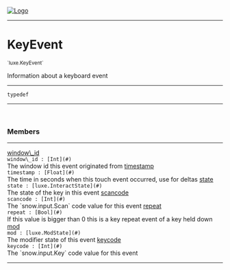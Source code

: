 
[![Logo](../../images/logo.png)](../../api/index.html)

---



<h1>KeyEvent</h1>
<small>`luxe.KeyEvent`</small>

Information about a keyboard event

---

`typedef`

---

&nbsp;
&nbsp;



<h3>Members</h3> <hr/><span class="member apipage">
                <a name="window_id"><a class="lift" href="#window_id">window\_id</a></a><div class="clear"></div><code class="signature apipage">window\_id : [Int](#)</code><br/></span>
            <span class="small_desc_flat">The window id this event originated from</span><span class="member apipage">
                <a name="timestamp"><a class="lift" href="#timestamp">timestamp</a></a><div class="clear"></div><code class="signature apipage">timestamp : [Float](#)</code><br/></span>
            <span class="small_desc_flat">The time in seconds when this touch event occurred, use for deltas</span><span class="member apipage">
                <a name="state"><a class="lift" href="#state">state</a></a><div class="clear"></div><code class="signature apipage">state : [luxe.InteractState](#)</code><br/></span>
            <span class="small_desc_flat">The state of the key in this event</span><span class="member apipage">
                <a name="scancode"><a class="lift" href="#scancode">scancode</a></a><div class="clear"></div><code class="signature apipage">scancode : [Int](#)</code><br/></span>
            <span class="small_desc_flat">The `snow.input.Scan` code value for this event</span><span class="member apipage">
                <a name="repeat"><a class="lift" href="#repeat">repeat</a></a><div class="clear"></div><code class="signature apipage">repeat : [Bool](#)</code><br/></span>
            <span class="small_desc_flat">If this value is bigger than 0 this is a key repeat event of a key held down</span><span class="member apipage">
                <a name="mod"><a class="lift" href="#mod">mod</a></a><div class="clear"></div><code class="signature apipage">mod : [luxe.ModState](#)</code><br/></span>
            <span class="small_desc_flat">The modifier state of this event</span><span class="member apipage">
                <a name="keycode"><a class="lift" href="#keycode">keycode</a></a><div class="clear"></div><code class="signature apipage">keycode : [Int](#)</code><br/></span>
            <span class="small_desc_flat">The `snow.input.Key` code value for this event</span>







---

&nbsp;
&nbsp;
&nbsp;
&nbsp;